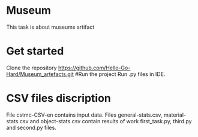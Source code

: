 # Museum
This task is about museums artifact
# Get started
Clone the repository https://github.com/Hello-Go-Hard/Museum_artefacts.git
#Run the project
Run .py files in IDE.
# CSV files discription
File cstmc-CSV-en contains input data.
Files general-stats.csv, material-stats.csv and object-stats.csv contain results of work first_task.py, third.py and second.py files.
